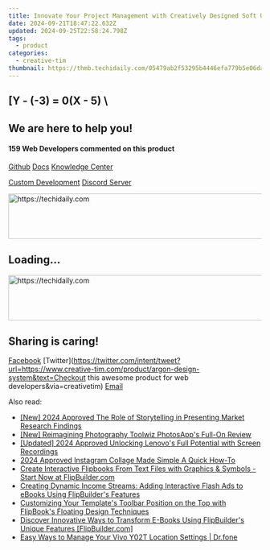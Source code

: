 ```yaml
---
title: Innovate Your Project Management with Creatively Designed Soft UI and Laravel Dashboard by Creative Tim & UPDIVISION
date: 2024-09-21T18:47:22.632Z
updated: 2024-09-25T22:58:24.798Z
tags:
  - product
categories:
  - creative-tim
thumbnail: https://thmb.techidaily.com/05479ab2f53295b4446efa779b5e06dadae08cc862a5624cd34b09a0a0a9e6ca.png
---
```


## \[Y - (-3) = 0(X - 5) \

## We are here to help you!

#### 159 Web Developers commented on this product

[Github](https://github.com/creativetimofficial/argon-design-system) [Docs](https://tools.techidaily.com/creative-tim/products/) [Knowledge Center](https://tools.techidaily.com/creative-tim/products/) 

[Custom Development](https://tools.techidaily.com/creative-tim/products/) [Discord Server](https://discord.com/invite/FhCJCaHdQa) 

<!-- affiliate ads begin -->
<a href="https://appsumo.8odi.net/c/5597632/2082533/7443" target="_top" id="2082533">
  <img src="//a.impactradius-go.com/display-ad/7443-2082533" border="0" alt="https://techidaily.com" width="728" height="90"/>
</a>
<img height="0" width="0" src="https://appsumo.8odi.net/i/5597632/2082533/7443" style="position:absolute;visibility:hidden;" border="0" />
<!-- affiliate ads end -->

## Loading...

<!-- affiliate ads begin -->
<a href="https://aligracehair.sjv.io/c/5597632/2087267/19272" target="_top" id="2087267">
  <img src="//a.impactradius-go.com/display-ad/19272-2087267" border="0" alt="https://techidaily.com" width="728" height="90"/>
</a>
<img height="0" width="0" src="https://aligracehair.sjv.io/i/5597632/2087267/19272" style="position:absolute;visibility:hidden;" border="0" />
<!-- affiliate ads end -->

## Sharing is caring!

[Facebook](https://www.facebook.com/sharer/sharer.php?u=https://www.creative-tim.com/product/argon-design-system?src=sdkpreparse) [Twitter](https://twitter.com/intent/tweet?url=https://www.creative-tim.com/product/argon-design-system&text=Checkout this awesome product for web developers&via=creativetim) [Email](https://tools.techidaily.com/creative-tim/products/)

<ins class="adsbygoogle"
     style="display:block"
     data-ad-format="autorelaxed"
     data-ad-client="ca-pub-7571918770474297"
     data-ad-slot="1223367746"></ins>

<ins class="adsbygoogle"
     style="display:block"
     data-ad-client="ca-pub-7571918770474297"
     data-ad-slot="8358498916"
     data-ad-format="auto"
     data-full-width-responsive="true"></ins>

<span class="atpl-alsoreadstyle">Also read:</span>
<div><ul>
<li><a href="https://fox-http.techidaily.com/new-2024-approved-the-role-of-storytelling-in-presenting-market-research-findings/"><u>[New] 2024 Approved The Role of Storytelling in Presenting Market Research Findings</u></a></li>
<li><a href="https://extra-support.techidaily.com/new-reimagining-photography-toolwiz-photosapps-full-on-review/"><u>[New] Reimagining Photography Toolwiz PhotosApp's Full-On Review</u></a></li>
<li><a href="https://on-screen-recording.techidaily.com/updated-2024-approved-unlocking-lenovos-full-potential-with-screen-recordings/"><u>[Updated] 2024 Approved Unlocking Lenovo's Full Potential with Screen Recordings</u></a></li>
<li><a href="https://extra-approaches.techidaily.com/2024-approved-instagram-collage-made-simple-a-quick-how-to/"><u>2024 Approved Instagram Collage Made Simple A Quick How-To</u></a></li>
<li><a href="https://fox-place.techidaily.com/create-interactive-flipbooks-from-text-files-with-graphics-and-symbols-start-now-at-flipbuildercom/"><u>Create Interactive Flipbooks From Text Files with Graphics & Symbols - Start Now at FlipBuilder.com</u></a></li>
<li><a href="https://fox-place.techidaily.com/creating-dynamic-income-streams-adding-interactive-flash-ads-to-ebooks-using-flipbuilders-features/"><u>Creating Dynamic Income Streams: Adding Interactive Flash Ads to eBooks Using FlipBuilder's Features</u></a></li>
<li><a href="https://fox-place.techidaily.com/customizing-your-templates-toolbar-position-on-the-top-with-flipbooks-floating-design-techniques/"><u>Customizing Your Template's Toolbar Position on the Top with FlipBook's Floating Design Techniques</u></a></li>
<li><a href="https://fox-place.techidaily.com/discover-innovative-ways-to-transform-e-books-using-flipbuilders-unique-features-flipbuildercom/"><u>Discover Innovative Ways to Transform E-Books Using FlipBuilder's Unique Features [FlipBuilder.com]</u></a></li>
<li><a href="https://android-location.techidaily.com/easy-ways-to-manage-your-vivo-y02t-location-settings-drfone-by-drfone-virtual/"><u>Easy Ways to Manage Your Vivo Y02T Location Settings | Dr.fone</u></a></li>
</ul></div>

